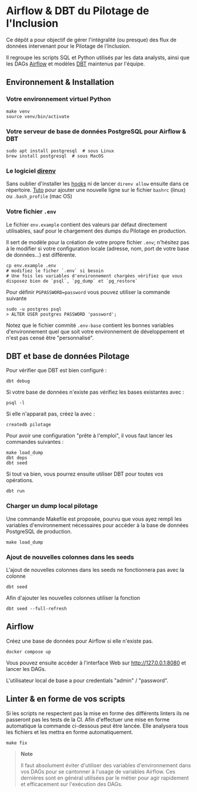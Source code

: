 
# Airflow & DBT du Pilotage de l'Inclusion

Ce dépôt a pour objectif de gérer l'intégralité (ou presque) des flux de données intervenant pour le Pilotage de l'Inclusion.

Il regroupe les scripts SQL et Python utilisés par les data analysts, ainsi que les DAGs [Airflow](https://airflow.apache.org/)
et modèles [DBT](https://docs.getdbt.com/) maintenus par l'équipe.

## Environnement & Installation

### Votre environnement virtuel Python

    make venv
    source venv/bin/activate


### Votre serveur de base de données PostgreSQL pour Airflow & DBT

    sudo apt install postgresql  # sous Linux
    brew install postgresql  # sous MacOS



### Le logiciel [direnv](https://direnv.net)

Sans oublier d'installer les [hooks](https://direnv.net/docs/hook.html) ni de
lancer `direnv allow` ensuite dans ce répertoire.
[Tuto](https://stackoverflow.com/questions/49083789/how-to-add-new-line-in-bashrc-file-in-ubuntu) pour ajouter une nouvelle ligne sur le fichier `bashrc` (linux) ou `.bash_profile` (mac OS)

### Votre fichier ``.env``

Le fichier `env.example` contient des valeurs par défaut directement utilisables,
sauf pour le chargement des dumps du Pilotage en production.

Il sert de modèle pour la création de votre propre fichier `.env`; n'hésitez pas
à le modifier si votre configuration locale (adresse, nom, port de votre base de
données...) est différente.

    cp env.example .env
    # modifiez le ficher `.env` si besoin
    # Une fois les variables d'environnement chargées vérifiez que vous disposez bien de `psql`, `pg_dump` et `pg_restore`

Pour définir ```PGPASSWORD=password``` vous pouvez utiliser la commande suivante

    sudo -u postgres psql
    > ALTER USER postgres PASSWORD 'password';

Notez que le fichier commité `.env-base` contient les bonnes variables d'environnement
quel que soit votre environnement de développement et n'est pas censé être "personnalisé".


## DBT et base de données Pilotage

Pour vérifier que DBT est bien configuré :

    dbt debug

Si votre base de données n'existe pas vérifiez les bases existantes avec :

    psql -l

Si elle n'apparait pas, créez la avec :

    createdb pilotage


Pour avoir une configuration "prête à l'emploi", il vous faut lancer les commandes suivantes :

    make load_dump
    dbt deps
    dbt seed

Si tout va bien, vous pourrez ensuite utiliser DBT pour toutes vos opérations.

    dbt run

### Charger un dump local pilotage

Une commande Makefile est proposée, pourvu que vous ayez rempli les variables d'environnement nécessaires
pour accéder à la base de données PostgreSQL de production.

    make load_dump

### Ajout de nouvelles colonnes dans les seeds

L'ajout de nouvelles colonnes dans les seeds ne fonctionnera pas avec la colonne

    dbt seed

Afin d'ajouter les nouvelles colonnes utiliser la fonction

    dbt seed --full-refresh

## Airflow

Créez une base de données pour Airflow si elle n'existe pas.

    docker compose up

Vous pouvez ensuite accéder à l'interface Web sur http://127.0.0.1:8080 et lancer les DAGs.

L'utilisateur local de base a pour credentials "admin" / "password".

## Linter & en forme de vos scripts

Si les scripts ne respectent pas la mise en forme des différents linters ils ne passeront pas les tests de la CI.
Afin d'effectuer une mise en forme automatique la commande ci-dessous peut être lancée.
Elle analysera tous les fichiers et les mettra en forme automatiquement.

    make fix

> **Note**
>
> Il faut absolument éviter d'utiliser des variables d'environnement dans vos DAGs pour se cantonner à l'usage de variables Airflow.
> Ces dernières sont en général utilisées par le métier pour agir rapidement et efficacement sur l'exécution des DAGs.
